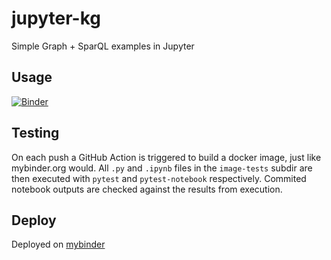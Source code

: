 # jupyter-kg
Simple Graph +  SparQL examples in Jupyter


## Usage

[![Binder](https://mybinder.org/badge_logo.svg)](https://mybinder.org/v2/gh/WWU-AMM/jupyter-kg/HEAD?labpath=index.ipynb)

## Testing

On each push a GitHub Action is triggered to build a docker image, just like mybinder.org would.
All `.py` and `.ipynb` files in the `image-tests` subdir are then executed with 
`pytest` and `pytest-notebook` respectively. Commited notebook outputs are checked against the results from
execution.

## Deploy

Deployed on [mybinder](https://mybinder.org/v2/gh/WWU-AMM/jupyter-kg/HEAD?labpath=example_01.ipynb)
